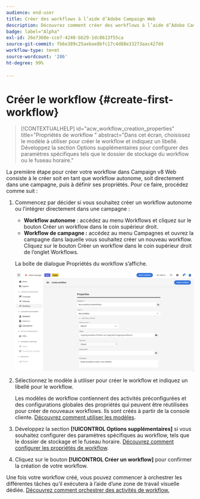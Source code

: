 ```yaml
---
audience: end-user
title: Créer des workflows à l’aide d’Adobe Campaign Web
description: Découvrez comment créer des workflows à l’aide d’Adobe Campaign Web.
badge: label="Alpha"
exl-id: 26e7360e-cce7-4240-bb29-1dc8613f55ca
source-git-commit: fb6e389c25aebae8bfc17c4d88e33273aac427dd
workflow-type: tm+mt
source-wordcount: '286'
ht-degree: 99%

---
```



# Créer le workflow {#create-first-workflow}

>[!CONTEXTUALHELP]
>id="acw_workflow_creation_properties"
>title="Propriétés de workflow "
>abstract="Dans cet écran, choisissez le modèle à utiliser pour créer le workflow et indiquez un libellé. Développez la section Options supplémentaires pour configurer des paramètres spécifiques tels que le dossier de stockage du workflow ou le fuseau horaire."

La première étape pour créer votre workflow dans Campaign v8 Web consiste à le créer soit en tant que workflow autonome, soit directement dans une campagne, puis à définir ses propriétés. Pour ce faire, procédez comme suit :

1. Commencez par décider si vous souhaitez créer un workflow autonome ou l’intégrer directement dans une campagne :

   * **Workflow autonome** : accédez au menu Workflows et cliquez sur le bouton Créer un workflow dans le coin supérieur droit.
   * **Workflow de campagne :** accédez au menu Campagnes et ouvrez la campagne dans laquelle vous souhaitez créer un nouveau workflow. Cliquez sur le bouton Créer un workflow dans le coin supérieur droit de l’onglet Workflows.

   La boîte de dialogue Propriétés du workflow s’affiche.

   ![](assets/workflow-create.png)

1. Sélectionnez le modèle à utiliser pour créer le workflow et indiquez un libellé pour le workflow.

   Les modèles de workflow contiennent des activités préconfigurées et des configurations globales des propriétés qui peuvent être réutilisées pour créer de nouveaux workflows. Ils sont créés à partir de la console cliente. [Découvrez comment utiliser les modèles](https://experienceleague.adobe.com/docs/campaign/automation/workflows/introduction/build-a-workflow.html?lang=fr#workflow-templates).

1. Développez la section **[!UICONTROL Options supplémentaires]** si vous souhaitez configurer des paramètres spécifiques au workflow, tels que le dossier de stockage et le fuseau horaire. [Découvrez comment configurer les propriétés de workflow](workflow-settings.md).

1. Cliquez sur le bouton **[!UICONTROL Créer un workflow]** pour confirmer la création de votre workflow.

Une fois votre workflow créé, vous pouvez commencer à orchestrer les différentes tâches qu’il exécutera à l’aide d’une zone de travail visuelle dédiée. [Découvrez comment orchestrer des activités de workflow.](orchestrate-activities.md)
